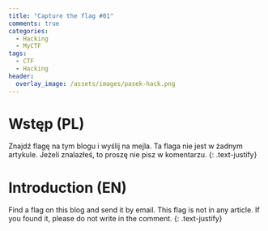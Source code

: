 ```yaml
---
title: "Capture the flag #01"
comments: true
categories:
  - Hacking
  - MyCTF
tags:
  - CTF
  - Hacking
header:
  overlay_image: /assets/images/pasek-hack.png
---
```

# Wstęp (PL)
Znajdź flagę na tym blogu i wyślij na mejla. Ta flaga nie jest w żadnym artykule. Jeżeli znalazłeś, to proszę nie pisz w komentarzu.
{: .text-justify}

# Introduction (EN)
Find a flag on this blog and send it by email. This flag is not in any article. If you found it, please do not write in the comment.
{: .text-justify}
